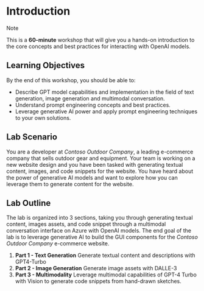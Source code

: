 # Introduction

> [!NOTE]
>This is a **60-minute** workshop that will give you a hands-on introduction to the core concepts and best practices for interacting with OpenAI models.

## Learning Objectives

By the end of this workshop, you should be able to:

 - Describe GPT model capabilities and implementation in the field of text generation, image generation and multimodal conversation.
 - Understand prompt engineering concepts and best practices.
 - Leverage generative AI power and apply prompt engineering techniques to your own solutions.

## Lab Scenario

You are a developer at *Contoso Outdoor Company*, a leading e-commerce company that sells outdoor gear and equipment. Your team is working on a new website design and you have been tasked with generating textual content, images, and code snippets for the website. You have heard about the power of generative AI models and want to explore how you can leverage them to generate content for the website.

## Lab Outline

The lab is organized into 3 sections, taking you through generating textual content, images assets, and code snippet through a multimodal conversation interface on Azure with OpenAI models. The end goal of the lab is to leverage generative AI to build the GUI components for the *Contoso Outdoor Company* e-commerce website.

1. **Part 1 - Text Generation** Generate textual content and descriptions with GPT4-Turbo
2. **Part 2 - Image Generation** Generate image assets with DALLE-3
3. **Part 3 - Multimodality** Leverage multimodal capabilities of GPT-4 Turbo with Vision to generate code snippets from hand-drawn sketches.